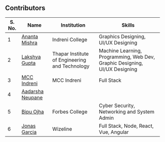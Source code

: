 ## Contributors

| S. No. | Name                                                           | Institution                                                         | Skills                                                             |
| ------- | -------------------------------------------------------------- | ------------------------------------------------------------------- | ------------------------------------------------------------------ |
| 1       | [Ananta Mishra](https://github.com/anantamishra)            | Indreni College                                        | Graphics Designing, UI/UX Designing                                  |
| 2       | [Lakshya Gupta](https://github.com/lakkshh)            | Thapar Institute of Engineering and Technology                                        | Machine Learning, Programming, Web Dev, Graphic Designing, UI/UX Designing  
| 3 | [MCC Indreni](https://github.com/mccindreni) | MCC Indreni | Full Stack
| 4 | [Aadarsha Neupane](https://github.com/aadarshaneupane) |
| 5 | [Bipu Ojha](https://github.com/Bipuojha1) | Forbes College  | Cyber Security, Networking and System Admin |
| 6 | [Jonas Garcia](https://github.com/jonasaky) | Wizeline | Full Stack, Node, React, Vue, Angular |
